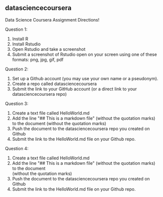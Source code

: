 ## datasciencecoursera

Data Science Coursera Assignment Directions! <br />

Question 1:  <br />
1. Install R <br />
2. Install Rstudio <br />
3. Open Rstudio and take a screenshot <br />
4. Submit a screenshot of Rstudio open on your screen using one of these formats: png, jpg, gif, pdf <br />


Question 2:  <br />
1. Set up a Github account (you may use your own name or a pseudonym). <br />
2. Create a repo called datasciencecoursera <br />
3. Submit the link to your GitHub account (or a direct link to your datasciencecoursera repo) 

Question 3:  <br />
1. Create a text file called HelloWorld.md  <br />
2. Add the line "## This is a markdown file" (without the quotation marks) to the 
document (without the quotation marks)  <br />
3. Push the document to the datasciencecoursera repo you created on Github <br />
4. Submit the link to the HelloWorld.md file on your Github repo.  <br />

Question 4:  <br />
1. Create a text file called HelloWorld.md <br />
2. Add the line "## This is a markdown file" (without the quotation marks) to the document  <br />
(without the quotation marks)
3. Push the document to the datasciencecoursera repo you created on Github  <br />
4. Submit the link to the HelloWorld.md file on your Github repo.  <br />
